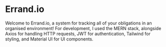 # Errand.io

Welcome to Errand.io, a system for tracking all of your obligations in an organised environment! For development, I used the MERN stack, alongside Axios for handling HTTP requests, JWT for authentication, Tailwind for styling, and Material UI for UI components.
